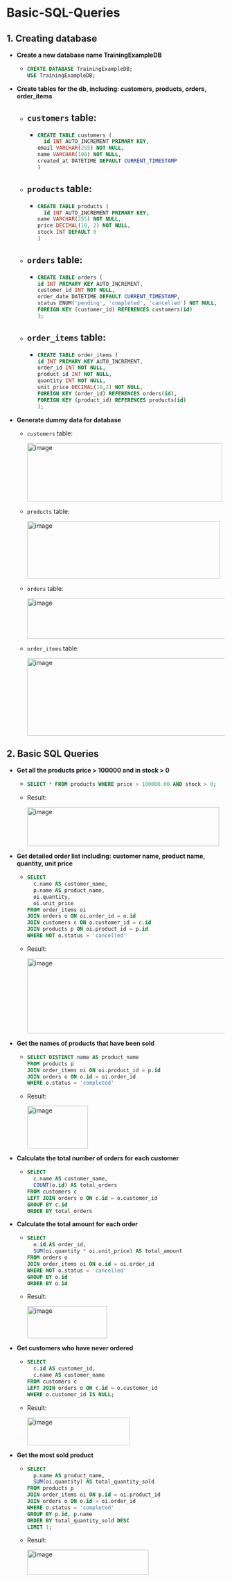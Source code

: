 # Basic-SQL-Queries

## 1. Creating database
- **Create a new database name TrainingExampleDB**
  -  ```sql
     CREATE DATABASE TrainingExampleDB;
     USE TrainingExampleDB;
- **Create tables for the db, including: customers, products, orders, order_items**
  - `customers` table:
    - 
    - ```sql
      CREATE TABLE customers (
	    id INT AUTO_INCREMENT PRIMARY KEY,
      email VARCHAR(255) NOT NULL,
      name VARCHAR(100) NOT NULL,
      created_at DATETIME DEFAULT CURRENT_TIMESTAMP
      )
  - `products` table:
    - 
    - ```sql
      CREATE TABLE products (
	    id INT AUTO_INCREMENT PRIMARY KEY,
      name VARCHAR(255) NOT NULL,
      price DECIMAL(10, 2) NOT NULL,
      stock INT DEFAULT 0
      )
  - `orders` table:
    - 
    - ```sql
      CREATE TABLE orders (
      id INT PRIMARY KEY AUTO_INCREMENT,
      customer_id INT NOT NULL,
      order_date DATETIME DEFAULT CURRENT_TIMESTAMP,
      status ENUM('pending', 'completed', 'cancelled') NOT NULL,
      FOREIGN KEY (customer_id) REFERENCES customers(id)
      );   
  - `order_items` table:
    - 
    - ```sql
      CREATE TABLE order_items (
      id INT PRIMARY KEY AUTO_INCREMENT,
      order_id INT NOT NULL,
      product_id INT NOT NULL,
      quantity INT NOT NULL,
      unit_price DECIMAL(10,2) NOT NULL,
      FOREIGN KEY (order_id) REFERENCES orders(id),
      FOREIGN KEY (product_id) REFERENCES products(id)
      );
- **Generate dummy data for database**
  - `customers` table:
    
      <img width="450" height="135" alt="image" src="https://github.com/user-attachments/assets/a533bab3-6610-41ec-b5d3-caf2c3c75a15" />
  - `products` table:
    
      <img width="445" height="133" alt="image" src="https://github.com/user-attachments/assets/05d0e88b-fcd1-4e2c-b5d6-40d7e4c24030" />

  - `orders` table:
    
      <img width="524" height="93" alt="image" src="https://github.com/user-attachments/assets/2060828d-5e8e-474e-baeb-8c542b6b4ff7" />

  - `order_items` table:
    
     <img width="481" height="179" alt="image" src="https://github.com/user-attachments/assets/e94d5be9-56d3-42e0-b97e-b6cd4b5d2e56" />

## 2. Basic SQL Queries
- **Get all the products price > 100000 and in stock > 0**
  
    - ```sql
      SELECT * FROM products WHERE price > 100000.00 AND stock > 0;
    - Result:
      
      <img width="443" height="90" alt="image" src="https://github.com/user-attachments/assets/e94d4381-a201-47c4-8266-d1009b0ffe24" />
- **Get detailed order list including: customer name, product name, quantity, unit price**
  
    - ```sql
      SELECT 
        c.name AS customer_name,
        p.name AS product_name,
        oi.quantity,
        oi.unit_price
      FROM order_items oi
      JOIN orders o ON oi.order_id = o.id
      JOIN customers c ON o.customer_id = c.id
      JOIN products p ON oi.product_id = p.id
      WHERE NOT o.status = 'cancelled'
    - Result:
      
      <img width="502" height="173" alt="image" src="https://github.com/user-attachments/assets/701987d3-4de2-4d9a-ab14-617c3f394ba0" />
- **Get the names of products that have been sold**
  
    - ```sql
      SELECT DISTINCT name AS product_name
      FROM products p
      JOIN order_items oi ON oi.product_id = p.id
      JOIN orders o ON o.id = oi.order_id
      WHERE o.status = 'completed'
    - Result:
      
      <img width="140" height="98" alt="image" src="https://github.com/user-attachments/assets/4e098f79-d653-44f9-b8e0-20f92534fd03" />

- **Calculate the total number of orders for each customer**
  
    - ```sql
      SELECT 
        c.name AS customer_name,
        COUNT(o.id) AS total_orders
      FROM customers c
      LEFT JOIN orders o ON c.id = o.customer_id
      GROUP BY c.id
      ORDER BY total_orders
- **Calculate the total amount for each order**
  
    - ```sql
      SELECT 
        o.id AS order_id,
        SUM(oi.quantity * oi.unit_price) AS total_amount
      FROM orders o
      JOIN order_items oi ON o.id = oi.order_id
      WHERE NOT o.status = 'cancelled'
      GROUP BY o.id
      ORDER BY o.id
    - Result:
      
      <img width="184" height="74" alt="image" src="https://github.com/user-attachments/assets/f464f5c7-0d79-417d-9730-50bfac2491b1" />
- **Get customers who have never ordered**
  
    - ```sql
      SELECT 
        c.id AS customer_id,
        c.name AS customer_name
      FROM customers c
      LEFT JOIN orders o ON c.id = o.customer_id
      WHERE o.customer_id IS NULL;
    - Result:
 
      <img width="236" height="64" alt="image" src="https://github.com/user-attachments/assets/65d616c1-3945-4030-ae04-80f19c3b91f6" />

- **Get the most sold product**
  
    - ```sql
      SELECT 
        p.name AS product_name,
        SUM(oi.quantity) AS total_quantity_sold
      FROM products p
      JOIN order_items oi ON p.id = oi.product_id
      JOIN orders o ON o.id = oi.order_id
      WHERE o.status = 'completed'
      GROUP BY p.id, p.name
      ORDER BY total_quantity_sold DESC
      LIMIT 1;
    - Result:
 
      <img width="280" height="58" alt="image" src="https://github.com/user-attachments/assets/9316accc-5f46-40a9-80b0-0182aa42cf97" />






      

  
  
  
  

